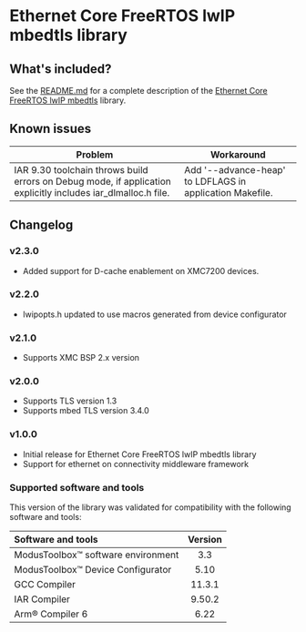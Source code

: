 # Ethernet Core FreeRTOS lwIP mbedtls library

## What's included?

See the [README.md](./README.md) for a complete description of the [Ethernet Core FreeRTOS lwIP mbedtls](https://github.com/Infineon/ethernet-core-freertos-lwip-mbedtls) library.

## Known issues
| Problem | Workaround |
| ------- | ---------- |
| IAR 9.30 toolchain throws build errors on Debug mode, if application explicitly includes iar_dlmalloc.h file. | Add '--advance-heap' to LDFLAGS in application Makefile. |

## Changelog

### v2.3.0
- Added support for D-cache enablement on XMC7200 devices.

### v2.2.0
- lwipopts.h updated to use macros generated from device configurator

### v2.1.0
- Supports XMC BSP 2.x version

### v2.0.0
- Supports TLS version 1.3
- Supports mbed TLS version 3.4.0

### v1.0.0

- Initial release for Ethernet Core FreeRTOS lwIP mbedtls library
- Support for ethernet on connectivity middleware framework

### Supported software and tools

This version of the library was validated for compatibility with the following software and tools:

| Software and tools                                              | Version |
| :---                                                            | :----:  |
| ModusToolbox&trade; software environment                        | 3.3     |
| ModusToolbox&trade; Device Configurator                         | 5.10    |
| GCC Compiler                                                    | 11.3.1  |
| IAR Compiler                                                    | 9.50.2  |
| Arm&reg; Compiler 6                                             | 6.22    |
